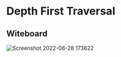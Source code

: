 # Depth First Traversal
<!-- Short summary or background information -->

## Witeboard
![Screenshot 2022-06-28 173622](https://user-images.githubusercontent.com/97829483/176246229-33fbc281-288a-402f-b4e8-799347f04d74.png)
